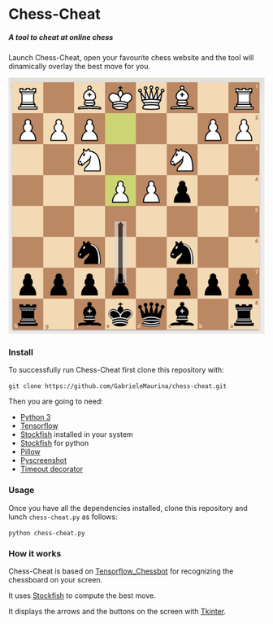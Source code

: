 # Chess-Cheat
##### A tool to cheat at online chess

Launch Chess-Cheat, open your favourite chess website and the tool will dinamically overlay the best move for you.

![Example](https://raw.githubusercontent.com/GabrieleMaurina/chess-cheat/master/images/example.png)

### Install

To successfully run Chess-Cheat first clone this repository with:

`git clone https://github.com/GabrieleMaurina/chess-cheat.git`

Then you are going to need:
* [Python 3](https://www.python.org/ "Python website")
* [Tensorflow](https://pypi.org/project/tensorflow/ "Tensorflow for python")
* [Stockfish](https://stockfishchess.org/ "Stockfish website") installed in your system
* [Stockfish](https://pypi.org/project/stockfish/ "Stockfish for python") for python
* [Pillow](https://pypi.org/project/Pillow/ "Pillow for python")
* [Pyscreenshot](https://pypi.org/project/pyscreenshot/ "Pyscreenshot for python")
* [Timeout decorator](https://pypi.org/project/timeout-decorator/ "Timeout decorator for python")

### Usage

Once you have all the dependencies installed, clone this repository and lunch `chess-cheat.py` as follows:

`python chess-cheat.py`

### How it works

Chess-Cheat is based on [Tensorflow_Chessbot](https://github.com/Elucidation/tensorflow_chessbot "Tensorflow_Chessbot github") for recognizing the chessboard on your screen.

It uses [Stockfish](https://stockfishchess.org/ "Stockfish website") to compute the best move.

It displays the arrows and the buttons on the screen with [Tkinter](https://docs.python.org/3/library/tkinter.html "Tkinter documentation").

